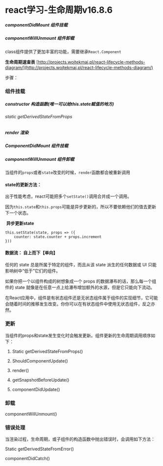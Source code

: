 # react学习-生命周期v16.8.6

##### componentDidMount 组件挂载

##### componentWillUnmount 组件卸载

class组件提供了更加丰富的功能，需要继承`React.Component`

**生命周期速查表** [http://projects.wojtekmaj.pl/react-lifecycle-methods-diagram/](http://projects.wojtekmaj.pl/react-lifecycle-methods-diagram/)

步骤：

### 组件挂载

##### 	constructor 构造函数(唯一可以给this.state赋值的地方)

###### 	static getDerivedStateFromProps 

##### 	render 渲染

##### 	ComponentDidMount 组件挂载

##### 	componentWillUnmount 组件卸载

当组件的`props`或者`state`改变的时候，`render`函数都会被重新调用

#### 	state的更新方法：

出于性能考虑，react可能把多个`setState()`调用合并成一个调用。

因为`this.state`和`this.props`可能是异步更新的，所以不要依赖他们的值去更新下一个状态。

​	**异步更新state**

```react
this.setState(state, props => ({
	counter: state.counter + props.increment
}))
```

#### 	数据流： 自上而下【单向】

任何的 state 总是所属于特定的组件，而且从该 state 派生的任何数据或 UI 只能影响树中“低于”它们的组件。

如果你把一个以组件构成的树想象成一个 props 的数据瀑布的话，那么每一个组件的 state 就像是在任意一点上给瀑布增加额外的水源，但是它只能向下流动。

在React应用中，组件是有状态组件还是无状态组件属于组件的实现细节，它可能会随着时间的推移发生改变。你你可以在有状态组件中使用无状态组件，反之亦然。

### 更新

当组件的props和state发生变化时会触发更新。组件更新的生命周期调用顺序如下：

1. Static  getDerivedStateFromProps()

2. ShouldComponentUpdate()

3. render()

4. getSnapshotBeforeUpdate()

5. componentDidUpdate()

### 卸载

componentWillUnmount()

### 错误处理

当渲染过程，生命周期，或子组件的构造函数中抛出错误时，会调用如下方法：

Static  getDerivedStateFromError()

componentDidCatch()

